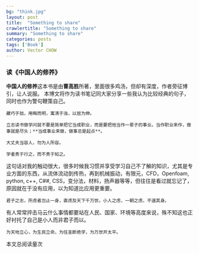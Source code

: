 ```yaml
---
bg: "think.jpg"
layout: post
title:  "Something to share"
crawlertitle: "Something to share"
summary: "Something to share"
categories: posts
tags: ['Book']
author: Vector CHOW
---
```

<script async src="//dn-lbstatics.qbox.me/busuanzi/2.3/busuanzi.pure.mini.js"></script> 
### 读《中国人的修养》
**中国人的修养**这本书是由**曹高胜**所著，里面很多鸡汤，但却有深度，作者旁征博引，让人说服。 本博文将作为读书笔记同大家分享一些我认为比较经典的句子，同时也作为警句鞭策自己。

```
藏巧于拙，用晦而明，寓清于浊，以屈为伸。
```
```
立志读书做学问就不要是简单把它当成职业，而是要把他当作一辈子的事业。当作职业来作，做事就是尽头；**当成事业来做，做事总是起点**。
```
```
大丈夫当容人，勿为人所容。
```
```
学者贵于行之，而不贵于知之。
```
这句话对我的触动很大，很多时候我习惯并享受学习自己不了解的知识，尤其是专业方面的东西，从流体流动到传热，再到机械振动，有限元，CFD，Openfoam, python, c++, C##, CSS，变分法，材料，扬声器等等，但往往是看过就忘记了，原因就在于没有应用，以为知道比应用更重要。
```
君子之志，所虑者岂止一身，直虑及天下千万世。小人之虑，一朝之虑，不遑其身。
```
有人常常抨击马云什么事情都要站在人民、国家、环境等高度来说，殊不知这也正好衬托了自己是小人而非君子而以。
```
为天地立心，为生民立命，为往圣断绝学，为万世开太平。
```
 <span id="busuanzi_container_page_pv">
  本文总阅读量<span id="busuanzi_value_page_pv"></span>次
</span>

